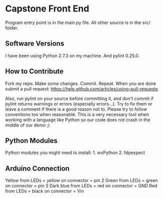 # Capstone Front End

Program entry point is in the main.py file. All other source is in the src/
folder.


## Software Versions

I have been using Python 2.7.3 on my machine. And pylint 0.25.0.


## How to Contribute

Fork my repo. Make some changes. Commit. Repeat. When you are done submit a pull
request: https://help.github.com/articles/using-pull-requests

Also, run pylint on your source before committing it, and don't commit if pylint
returns warnings or errors (especially errors...). Try to fix them or leave a
comment if there is a good reason not to. Please try to follow conventions too
when reasonable. This is a very necessary tool when working with a language like
Python so our code does not crash in the middle of our demo ;)


## Python Modules

Python modules you might need to install:
    1. wxPython
    2. fdpexpect

## Arduino Connection
Yellow from LEDs = yellow on connector = pin 2
Green from LEDs = green on connector = pin 3
Dark blue from LEDs = red on connector = GND
Red from LEDs = black on connector = Vin

